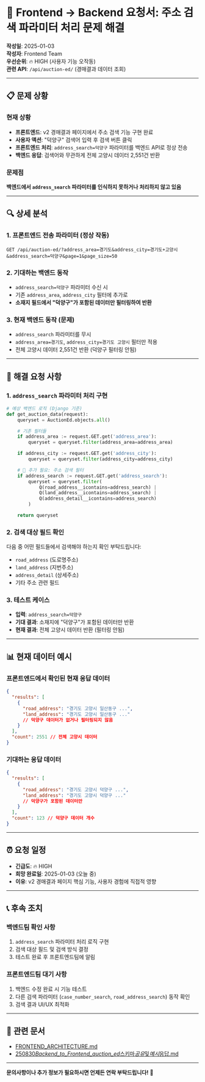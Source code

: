 # 🚨 Frontend → Backend 요청서: 주소 검색 파라미터 처리 문제 해결

**작성일**: 2025-01-03  
**작성자**: Frontend Team  
**우선순위**: 🔥 HIGH (사용자 기능 오작동)  
**관련 API**: `/api/auction-ed/` (경매결과 데이터 조회)

---

## 📋 **문제 상황**

### **현재 상황**

- **프론트엔드**: v2 경매결과 페이지에서 주소 검색 기능 구현 완료
- **사용자 액션**: "덕양구" 검색어 입력 후 검색 버튼 클릭
- **프론트엔드 처리**: `address_search=덕양구` 파라미터를 백엔드 API로 정상 전송
- **백엔드 응답**: 검색어와 무관하게 전체 고양시 데이터 2,551건 반환

### **문제점**

**백엔드에서 `address_search` 파라미터를 인식하지 못하거나 처리하지 않고 있음**

---

## 🔍 **상세 분석**

### **1. 프론트엔드 전송 파라미터 (정상 작동)**

```
GET /api/auction-ed/?address_area=경기도&address_city=경기도+고양시&address_search=덕양구&page=1&page_size=50
```

### **2. 기대하는 백엔드 동작**

- `address_search=덕양구` 파라미터 수신 시
- 기존 `address_area`, `address_city` 필터에 추가로
- **소재지 필드에서 "덕양구"가 포함된 데이터만 필터링하여 반환**

### **3. 현재 백엔드 동작 (문제)**

- `address_search` 파라미터를 무시
- `address_area=경기도`, `address_city=경기도 고양시` 필터만 적용
- 전체 고양시 데이터 2,551건 반환 (덕양구 필터링 안됨)

---

## 🎯 **해결 요청 사항**

### **1. `address_search` 파라미터 처리 구현**

```python
# 예상 백엔드 로직 (Django 기준)
def get_auction_data(request):
    queryset = AuctionEd.objects.all()

    # 기존 필터들
    if address_area := request.GET.get('address_area'):
        queryset = queryset.filter(address_area=address_area)

    if address_city := request.GET.get('address_city'):
        queryset = queryset.filter(address_city=address_city)

    # 🚨 추가 필요: 주소 검색 필터
    if address_search := request.GET.get('address_search'):
        queryset = queryset.filter(
            Q(road_address__icontains=address_search) |
            Q(land_address__icontains=address_search) |
            Q(address_detail__icontains=address_search)
        )

    return queryset
```

### **2. 검색 대상 필드 확인**

다음 중 어떤 필드들에서 검색해야 하는지 확인 부탁드립니다:

- `road_address` (도로명주소)
- `land_address` (지번주소)
- `address_detail` (상세주소)
- 기타 주소 관련 필드

### **3. 테스트 케이스**

- **입력**: `address_search=덕양구`
- **기대 결과**: 소재지에 "덕양구"가 포함된 데이터만 반환
- **현재 결과**: 전체 고양시 데이터 반환 (필터링 안됨)

---

## 📊 **현재 데이터 예시**

### **프론트엔드에서 확인된 현재 응답 데이터**

```json
{
  "results": [
    {
      "road_address": "경기도 고양시 일산동구 ...",
      "land_address": "경기도 고양시 일산동구 ..."
      // 덕양구 데이터가 없거나 필터링되지 않음
    }
  ],
  "count": 2551 // 전체 고양시 데이터
}
```

### **기대하는 응답 데이터**

```json
{
  "results": [
    {
      "road_address": "경기도 고양시 덕양구 ...",
      "land_address": "경기도 고양시 덕양구 ..."
      // 덕양구가 포함된 데이터만
    }
  ],
  "count": 123 // 덕양구 데이터 개수
}
```

---

## ⏰ **요청 일정**

- **긴급도**: 🔥 HIGH
- **희망 완료일**: 2025-01-03 (오늘 중)
- **이유**: v2 경매결과 페이지 핵심 기능, 사용자 경험에 직접적 영향

---

## 📞 **후속 조치**

### **백엔드팀 확인 사항**

1. `address_search` 파라미터 처리 로직 구현
2. 검색 대상 필드 및 검색 방식 결정
3. 테스트 완료 후 프론트엔드팀에 알림

### **프론트엔드팀 대기 사항**

1. 백엔드 수정 완료 시 기능 테스트
2. 다른 검색 파라미터 (`case_number_search`, `road_address_search`) 동작 확인
3. 검색 결과 UI/UX 최적화

---

## 🔗 **관련 문서**

- [FRONTEND_ARCHITECTURE.md](../../Doc/FRONTEND_ARCHITECTURE.md)
- [250830*Backend_to_Frontend_auction_ed*스키마*공유*및*예시*응답.md](../receive/Request/250830_Backend_to_Frontend_auction_ed_스키마_공유_및_예시_응답.md)

---

**문의사항이나 추가 정보가 필요하시면 언제든 연락 부탁드립니다!** 🙏
